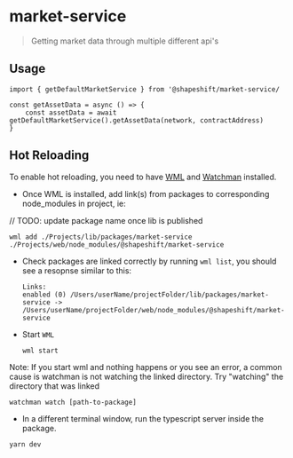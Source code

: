 # market-service

> Getting market data through multiple different api's

## Usage

```text
import { getDefaultMarketService } from '@shapeshift/market-service/

const getAssetData = async () => {
    const assetData = await getDefaultMarketService().getAssetData(network, contractAddress)
}
```

## Hot Reloading

To enable hot reloading, you need to have [WML](https://github.com/wix/wml) and [Watchman](https://facebook.github.io/watchman/docs/install.html) installed.

- Once WML is installed, add link\(s\) from packages to corresponding node_modules in project, ie:

// TODO: update package name once lib is published

```text
wml add ./Projects/lib/packages/market-service ./Projects/web/node_modules/@shapeshift/market-service
```

- Check packages are linked correctly by running `wml list`, you should see a resopnse similar to this:

  ```text
  Links:
  enabled (0) /Users/userName/projectFolder/lib/packages/market-service -> /Users/userName/projectFolder/web/node_modules/@shapeshift/market-service
  ```

- Start `WML`

  ```text
  wml start
  ```

Note: If you start wml and nothing happens or you see an error, a common cause is watchman is not watching the linked directory. Try "watching" the directory that was linked

```text
watchman watch [path-to-package]
```

- In a different terminal window, run the typescript server inside the package.

```text
yarn dev
```
